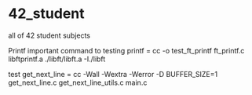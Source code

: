# 42_student
all of 42 student subjects


Printf important command to testing printf = cc -o test_ft_printf ft_printf.c libftprintf.a ./libft/libft.a -I./libft

test get_next_line = cc -Wall -Wextra -Werror -D BUFFER_SIZE=1 get_next_line.c get_next_line_utils.c main.c

